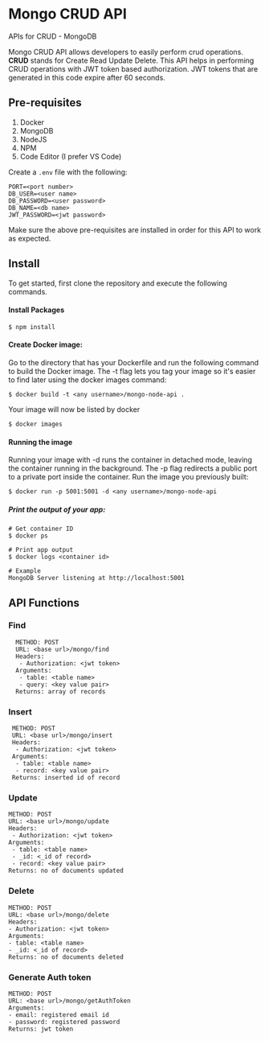 # Mongo CRUD API
APIs for CRUD - MongoDB

Mongo CRUD API allows developers to easily perform crud operations. <strong>CRUD</strong> stands for Create Read Update Delete.
This API helps in performing CRUD operations with JWT token based authorization.
JWT tokens that are generated in this code expire after 60 seconds.

## Pre-requisites
1. Docker
2. MongoDB
3. NodeJS
4. NPM
5. Code Editor (I prefer VS Code)

Create a ```.env``` file with the following:
```
PORT=<port number>
DB_USER=<user name>
DB_PASSWORD=<user password>
DB_NAME=<db name>
JWT_PASSWORD=<jwt password>
```

Make sure the above pre-requisites are installed in order for this API to work as expected.
## Install
To get started, first clone the repository and execute the following commands.

#### Install Packages
```
$ npm install
```
#### Create Docker image:
Go to the directory that has your Dockerfile and run the following command to build the Docker image. The -t flag lets you tag your image so it's easier to find later using the docker images command:
```
$ docker build -t <any username>/mongo-node-api .
```
Your image will now be listed by docker
```
$ docker images
```
#### Running the image
Running your image with -d runs the container in detached mode, leaving the container running in the background. The -p flag redirects a public port to a private port inside the container. Run the image you previously built:
```
$ docker run -p 5001:5001 -d <any username>/mongo-node-api
```
##### Print the output of your app:
```
# Get container ID
$ docker ps

# Print app output
$ docker logs <container id>

# Example
MongoDB Server listening at http://localhost:5001
```

## API Functions
### Find
```
  METHOD: POST
  URL: <base url>/mongo/find
  Headers:
   - Authorization: <jwt token>
  Arguments:
   - table: <table name>
   - query: <key value pair>
  Returns: array of records
```
### Insert
```
 METHOD: POST
 URL: <base url>/mongo/insert
 Headers:
  - Authorization: <jwt token>
 Arguments:
  - table: <table name>
  - record: <key value pair>
 Returns: inserted id of record
```
### Update
```
METHOD: POST
URL: <base url>/mongo/update
Headers:
 - Authorization: <jwt token>
Arguments:
 - table: <table name>
 - _id: <_id of record>
 - record: <key value pair>
Returns: no of documents updated
 ```
 ### Delete
 ```
METHOD: POST
URL: <base url>/mongo/delete
Headers:
 - Authorization: <jwt token>
Arguments:
 - table: <table name>
 - _id: <_id of record>
Returns: no of documents deleted
 ```
 ### Generate Auth token
 ```
METHOD: POST
URL: <base url>/mongo/getAuthToken
Arguments:
 - email: registered email id
 - password: registered password
Returns: jwt token
 ```
